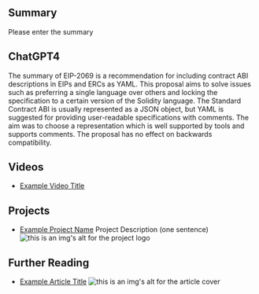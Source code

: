 ## Summary

Please enter the summary

## ChatGPT4

The summary of EIP-2069 is a recommendation for including contract ABI descriptions in EIPs and ERCs as YAML. This proposal aims to solve issues such as preferring a single language over others and locking the specification to a certain version of the Solidity language. The Standard Contract ABI is usually represented as a JSON object, but YAML is suggested for providing user-readable specifications with comments. The aim was to choose a representation which is well supported by tools and supports comments. The proposal has no effect on backwards compatibility.

## Videos

- [Example Video Title](https://www.youtube.com/watch?v=TDGq4aeevgY)

## Projects

- [Example Project Name](https://xxxx.xxx/xxxxx) Project Description (one sentence) ![this is an img's alt for the project logo](https://xxxx.xxx/project-logo.xxx)

## Further Reading

- [Example Article Title](https://xxxx.xxx/xxxxx) ![this is an img's alt for the article cover](https://xxxx.xxx/article-cover.xxx)
